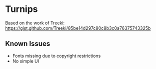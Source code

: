 # Turnips

Based on the work of Treeki: https://gist.github.com/Treeki/85be14d297c80c8b3c0a76375743325b

## Known Issues

* Fonts missing due to copyright restrictions
* No simple UI
